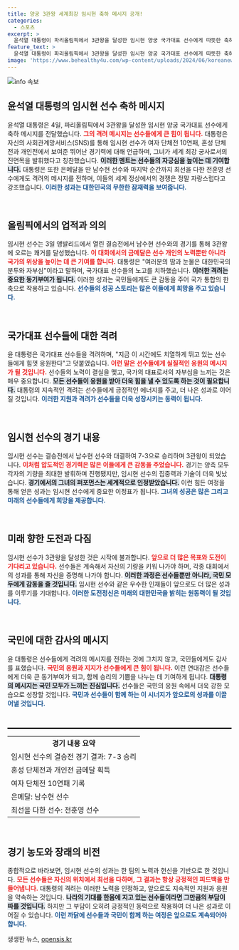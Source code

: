 ```yaml
---
title: 양궁 3관왕 세계최강 임시현 축하 메시지 공개!
categories:
  - 스포츠
excerpt: >
  윤석열 대통령이 파리올림픽에서 3관왕을 달성한 임시현 양궁 국가대표 선수에게 따뜻한 축하 메시지를 전했습니다. 여자 단체전 10연패와 압도적인 경기력에 자랑스러움을 느낀다며 국가대표 선수들의 노력을 격려했습니다.
feature_text: >
  윤석열 대통령이 파리올림픽에서 3관왕을 달성한 임시현 양궁 국가대표 선수에게 따뜻한 축하 메시지를 전했습니다. 여자 단체전 10연패와 압도적인 경기력에 자랑스러움을 느낀다며 국가대표 선수들의 노력을 격려했습니다.
image: 'https://www.behealthy4u.com/wp-content/uploads/2024/06/koreanews.jpg'
---
```


<p><img src="https://www.behealthy4u.com/wp-content/uploads/2024/06/koreanews.jpg" alt="info 속보" /></p>

<h2 data-ke-size="size26">윤석열 대통령의 임시현 선수 축하 메시지</h2>

<p data-ke-size="size16">윤석열 대통령은 4일, 파리올림픽에서 3관왕을 달성한 임시현 양궁 국가대표 선수에게 축하 메시지를 전달했습니다. <b><span style="color: #ee2323;">그의 격려 메시지는 선수들에게 큰 힘이 됩니다.</span></b> 대통령은 자신의 사회관계망서비스(SNS)를 통해 임시현 선수가 여자 단체전 10연패, 혼성 단체전과 개인전에서 보여준 뛰어난 경기력에 대해 언급하며, 그녀가 세계 최강 궁사로서의 진면목을 발휘했다고 칭찬했습니다. <b><span style="background-color: #21538527;">이러한 멘트는 선수들의 자긍심을 높이는 데 기여합니다.</span></b> 대통령은 또한 은메달을 딴 남수현 선수와 마지막 순간까지 최선을 다한 전훈영 선수에게도 격려의 메시지를 전하며, 이들의 세계 정상에서의 경쟁은 정말 자랑스럽다고 강조했습니다. <b><span style="color: #1a5490;">이러한 성과는 대한민국의 무한한 잠재력을 보여줍니다.</span></b></p>

<p data-ke-size="size16">&nbsp;</p>

<h2 data-ke-size="size26">올림픽에서의 업적과 의의</h2>

<p data-ke-size="size16">임시현 선수는 3일 앵발리드에서 열린 결승전에서 남수현 선수와의 경기를 통해 3관왕에 오르는 쾌거를 달성했습니다. <b><span style="color: #ee2323;">이 대회에서의 금메달은 선수 개인의 노력뿐만 아니라 국가의 위상을 높이는 데 큰 기여를 합니다.</span></b> 대통령은 "여러분의 땀과 눈물은 대한민국의 분투와 자부심"이라고 말하며, 국가대표 선수들의 노고를 치하했습니다. <b><span style="background-color: #21538527;">이러한 격려는 중요한 동기부여가 됩니다.</span></b> 이러한 성과는 국민들에게도 큰 감동을 주어 국가 통합의 한 축으로 작용하고 있습니다. <b><span style="color: #1a5490;">선수들의 성공 스토리는 많은 이들에게 희망을 주고 있습니다.</span></b></p>

<p data-ke-size="size16">&nbsp;</p>

<h2 data-ke-size="size26">국가대표 선수들에 대한 격려</h2>

<p data-ke-size="size16">윤 대통령은 국가대표 선수들을 격려하며, "지금 이 시간에도 치열하게 뛰고 있는 선수들에게 힘껏 응원한다"고 덧붙였습니다. <b><span style="color: #ee2323;">이런 말은 선수들에게 실질적인 응원의 메시지가 될 것입니다.</span></b> 선수들의 노력이 결실을 맺고, 국가의 대표로서의 자부심을 느끼는 것은 매우 중요합니다. <b><span style="background-color: #21538527;">모든 선수들이 응원을 받아 더욱 힘을 낼 수 있도록 하는 것이 필요합니다.</span></b> 대통령의 지속적인 격려는 선수들에게 긍정적인 에너지를 주고, 더 나은 성과로 이어질 것입니다. <b><span style="color: #1a5490;">이러한 지원과 격려가 선수들을 더욱 성장시키는 동력이 됩니다.</span></b></p>

<p data-ke-size="size16">&nbsp;</p>

<h2 data-ke-size="size26">임시현 선수의 경기 내용</h2>

<p data-ke-size="size16">임시현 선수는 결승전에서 남수현 선수와 대결하여 7-3으로 승리하며 3관왕이 되었습니다. <b><span style="color: #ee2323;">이처럼 압도적인 경기력은 많은 이들에게 큰 감동을 주었습니다.</span></b> 경기는 양측 모두 각자의 기량을 최대한 발휘하며 진행됐지만, 임시현 선수의 집중력과 기술이 더욱 빛났습니다. <b><span style="background-color: #21538527;">경기에서의 그녀의 퍼포먼스는 세계적으로 인정받았습니다.</span></b> 이런 힘든 여정을 통해 얻은 성과는 임시현 선수에게 중요한 이정표가 됩니다. <b><span style="color: #1a5490;">그녀의 성공은 많은 그리고 미래의 선수들에게 희망을 제공합니다.</span></b></p>

<p data-ke-size="size16">&nbsp;</p>

<h2 data-ke-size="size26">미래 향한 도전과 다짐</h2>

<p data-ke-size="size16">임시현 선수가 3관왕을 달성한 것은 시작에 불과합니다. <b><span style="color: #ee2323;">앞으로 더 많은 목표와 도전이 기다리고 있습니다.</span></b> 선수들은 계속해서 자신의 기량을 키워 나가야 하며, 각종 대회에서의 성과를 통해 자신을 증명해 나가야 합니다. <b><span style="background-color: #21538527;">이러한 과정은 선수들뿐만 아니라, 국민 모두에게 감동을 줄 것입니다.</span></b> 임시현 선수와 같은 우수한 인재들이 앞으로도 더 많은 성과를 이루기를 기대합니다. <b><span style="color: #1a5490;">이러한 도전정신은 미래의 대한민국을 밝히는 원동력이 될 것입니다.</span></b></p>

<p data-ke-size="size16">&nbsp;</p>

<h2 data-ke-size="size26">국민에 대한 감사의 메시지</h2>

<p data-ke-size="size16">윤 대통령은 선수들에게 격려의 메시지를 전하는 것에 그치지 않고, 국민들에게도 감사를 표했습니다. <b><span style="color: #ee2323;">국민의 응원과 지지가 선수들에게 큰 힘이 됩니다.</span></b> 이런 연대감은 선수들에게 더욱 큰 동기부여가 되고, 함께 승리의 기쁨을 나누는 데 기여하게 됩니다. <b><span style="background-color: #21538527;">대통령의 메시지는 국민 모두가 느끼는 진심입니다.</span></b> 선수들은 국민의 응원 속에서 더욱 강한 모습으로 성장할 것입니다. <b><span style="color: #1a5490;">국민과 선수들이 함께 하는 이 시너지가 앞으로의 성과를 이끌어낼 것입니다.</span></b></p>

<p data-ke-size="size16">&nbsp;</p>

<hr style="border: 1px solid #000;"/>

<table style="width: 100%; border-collapse: collapse;">
    <tr>
        <td style="text-align: center; height: 17px;"><b>경기 내용 요약</b></td>
    </tr>
    <tr>
        <td>임시현 선수의 결승전 경기 결과: 7-3 승리</td>
    </tr>
    <tr>
        <td>혼성 단체전과 개인전 금메달 획득</td>
    </tr>
    <tr>
        <td>여자 단체전 10연패 기록</td>
    </tr>
    <tr>
        <td>은메달: 남수현 선수</td>
    </tr>
    <tr>
        <td>최선을 다한 선수: 전훈영 선수</td>
    </tr>
</table>

<p data-ke-size="size16">&nbsp;</p> 

<h2 data-ke-size="size26">경기 농도와 장래의 비전</h2>

<p data-ke-size="size16">종합적으로 바라보면, 임시현 선수의 성과는 한 팀의 노력과 헌신을 기반으로 한 것입니다. <b><span style="color: #ee2323;">모든 선수들은 자신의 위치에서 최선을 다하며, 그 결과는 항상 긍정적인 피드백을 만들어냅니다.</span></b> 대통령의 격려는 이러한 노력을 인정하고, 앞으로도 지속적인 지원과 응원을 약속하는 것입니다. <b><span style="background-color: #21538527;">나라의 기대를 한몸에 지고 있는 선수들이라면 그만큼의 부담이 따를 것입니다.</span></b> 하지만 그 부담이 오히려 긍정적인 동력으로 작용하여 더 나은 성과로 이어질 수 있습니다. <b><span style="color: #1a5490;">이런 까닭에 선수들과 국민이 함께 하는 여정은 앞으로도 계속되어야 합니다.</span></b></p>
생생한 뉴스, <a href="https://opensis.kr" rel="dofollow">opensis.kr</a>


